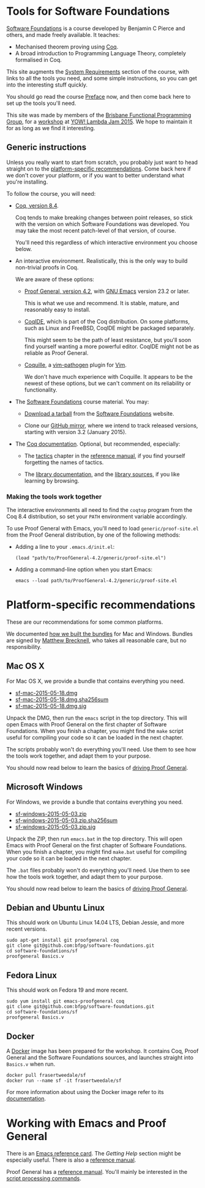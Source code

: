 # Tools for Software Foundations

[Software Foundations][SF] is a course developed by Benjamin C Pierce and
others, and made freely available. It teaches:

[SF]: http://www.seas.upenn.edu/~bcpierce/sf/current/index.html

- Mechanised theorem proving using [Coq][].
- A broad introduction to Programming Language Theory, completely formalised in
  Coq.

[Coq]: https://coq.inria.fr/

This site augments the [System Requirements][SysReq] section of the course,
with links to all the tools you need, and some simple instructions, so you can
get into the interesting stuff quickly.

[SysReq]: http://www.seas.upenn.edu/~bcpierce/sf/current/Preface.html#lab10

You should go read the course [Preface][] now, and then come back here to set
up the tools you'll need.

[Preface]: http://www.cis.upenn.edu/~bcpierce/sf/current/Preface.html

This site was made by members of the [Brisbane Functional Programming
Group][BFPG], for a [workshop][] at [YOW! Lambda Jam 2015][YLJ15]. We hope to
maintain it for as long as we find it interesting.

[BFPG]: http://bfpg.org/
[workshop]: https://a.confui.com/-ejlKSwK8
[YLJ15]: http://lambdajam.yowconference.com.au/

## Generic instructions

Unless you really want to start from scratch, you probably just want to head
straight on to the [platform-specific recommendations][recommendations]. Come
back here if we don't cover your platform, or if you want to better understand
what you're installing.

[recommendations]: #user-content-platform-specific-recommendations

To follow the course, you will need:

- [Coq, version 8.4][Coq84].
  
  Coq tends to make breaking changes between point releases, so stick with the
  version on which Software Foundations was developed. You may take the most
  recent patch-level of that version, of course.

  You'll need this regardless of which interactive environment you choose
  below.

- An interactive environment. Realistically, this is the only way to build
  non-trivial proofs in Coq.
  
  We are aware of these options:

    - [Proof General, version 4.2][PG], with [GNU Emacs][Emacs] version 23.2
      or later.

      This is what we use and recommend. It is stable, mature, and reasonably
      easy to install.

    - [CoqIDE][], which is part of the Coq distribution. On some platforms,
      such as Linux and FreeBSD, CoqIDE might be packaged separately.

      This might seem to be the path of least resistance, but you'll soon find
      yourself wanting a more powerful editor. CoqIDE might not be as reliable
      as Proof General.

    - [Coquille][], a [vim-pathogen][] plugin for [Vim][].

      We don't have much experience with Coquille. It appears to be the newest
      of these options, but we can't comment on its reliability or
      functionality.

- The [Software Foundations][SF] course material. You may:

    - [Download a tarball][sf-tarball] from the [Software Foundations][SF]
      website.

    - Clone our [GitHub mirror][sf-mirror], where we intend to track released
      versions, starting with version 3.2 (January 2015).

- The [Coq documentation][coq-doc]. Optional, but recommended, especially:

    - The [tactics][coq-tactics] chapter in the [reference manual][coq-ref], if
      you find yourself forgetting the names of tactics.

    - The [library documentation][coq-lib], and the [library sources][coq-src],
      if you like learning by browsing.

[Coq84]: https://coq.inria.fr/coq-84
[PG]: http://proofgeneral.inf.ed.ac.uk/download
[Emacs]: http://www.gnu.org/software/emacs/
[CoqIDE]: https://coq.inria.fr/coqide-screenshots
[coqide-unreliable]: http://web.cecs.pdx.edu/~apt/coq_hints.html
[Coquille]: https://github.com/the-lambda-church/coquille
[vim-pathogen]: https://github.com/tpope/vim-pathogen
[Vim]: http://www.vim.org/
[sf-tarball]: http://www.seas.upenn.edu/~bcpierce/sf/current/sf.tar.gz
[sf-mirror]: https://github.com/bfpg/software-foundations
[coq-doc]: https://coq.inria.fr/documentation
[coq-tactics]: https://coq.inria.fr/distrib/current/refman/Reference-Manual010.html
[coq-ref]: https://coq.inria.fr/distrib/current/refman/
[coq-lib]: https://coq.inria.fr/distrib/current/stdlib/
[coq-src]: https://github.com/coq/coq/tree/trunk/theories

### Making the tools work together

The interactive environments all need to find the `coqtop` program from the
Coq 8.4 distribution, so set your `PATH` environment variable accordingly.

To use Proof General with Emacs, you'll need to load `generic/proof-site.el`
from the Proof General distribution, by one of the following methods:

- Adding a line to your `.emacs.d/init.el`:

    `(load "path/to/ProofGeneral-4.2/generic/proof-site.el")`

- Adding a command-line option when you start Emacs:

    `emacs --load path/to/ProofGeneral-4.2/generic/proof-site.el`

# Platform-specific recommendations

These are our recommendations for some common platforms.

We documented [how we built the bundles][sf-tools] for Mac and Windows. Bundles
are signed by [Matthew Brecknell][mbrcknl], who takes all reasonable care, but
no responsibility.

[sf-tools]: https://github.com/bfpg/software-foundations-tools
[mbrcknl]: https://keybase.io/mbrcknl

## Mac OS X

For Mac OS X, we provide a bundle that contains everything you need.

- [sf-mac-2015-05-18.dmg][sf-mac]
- [sf-mac-2015-05-18.dmg.sha256sum][sf-mac-sum]
- [sf-mac-2015-05-18.dmg.sig][sf-mac-sig]

[sf-mac]: http://sf.bfpg.org/files/sf-mac-2015-05-18.dmg
[sf-mac-sum]: http://sf.bfpg.org/files/sf-mac-2015-05-18.dmg.sha256sum
[sf-mac-sig]: http://sf.bfpg.org/files/sf-mac-2015-05-18.dmg.sig

Unpack the DMG, then run the `emacs` script in the top directory. This will
open Emacs with Proof General on the first chapter of Software Foundations.
When you finish a chapter, you might find the `make` script useful for
compiling your code so it can be loaded in the next chapter.

The scripts probably won't do everything you'll need. Use them to see how the
tools work together, and adapt them to your purpose.

You should now read below to learn the basics of [driving Proof
General][usage].

[usage]: #user-content-working-with-emacs-and-proof-general

## Microsoft Windows

For Windows, we provide a bundle that contains everything you need.

- [sf-windows-2015-05-03.zip][sf-windows]
- [sf-windows-2015-05-03.zip.sha256sum][sf-windows-sum]
- [sf-windows-2015-05-03.zip.sig][sf-windows-sig]

[sf-windows]: http://sf.bfpg.org/files/sf-windows-2015-05-03.zip
[sf-windows-sum]: http://sf.bfpg.org/files/sf-windows-2015-05-03.zip.sha256sum
[sf-windows-sig]: http://sf.bfpg.org/files/sf-windows-2015-05-03.zip.sig

Unpack the ZIP, then run `emacs.bat` in the top directory. This will open Emacs
with Proof General on the first chapter of Software Foundations. When you
finish a chapter, you might find `make.bat` useful for compiling your code so
it can be loaded in the next chapter.

The `.bat` files probably won't do everything you'll need. Use them to see how
the tools work together, and adapt them to your purpose.

You should now read below to learn the basics of [driving Proof
General][usage].

## Debian and Ubuntu Linux

This should work on Ubuntu Linux 14.04 LTS, Debian Jessie, and more recent
versions.

```
sudo apt-get install git proofgeneral coq
git clone git@github.com:bfpg/software-foundations.git
cd software-foundations/sf
proofgeneral Basics.v
```

## Fedora Linux

This should work on Fedora 19 and more recent.

```
sudo yum install git emacs-proofgeneral coq
git clone git@github.com:bfpg/software-foundations.git
cd software-foundations/sf
proofgeneral Basics.v
```

## Docker

A [Docker][] image has been prepared for the workshop.  It contains
Coq, Proof General and the Software Foundations sources, and
launches straight into `Basics.v` when run.

```
docker pull frasertweedale/sf
docker run --name sf -it frasertweedale/sf
```

For more information about using the Docker image refer to its
[documentation][image-documentation].

[Docker]: https://www.docker.com/
[image-documentation]: https://registry.hub.docker.com/u/frasertweedale/sf/


# Working with Emacs and Proof General

There is an [Emacs reference card][emacs-ref-card]. The *Getting Help* section
might be especially useful. There is also a [reference manual][emacs-ref].

[emacs-ref-card]: http://www.gnu.org/software/emacs/refcards/pdf/refcard.pdf
[emacs-ref]: http://www.gnu.org/software/emacs/manual/html_node/emacs/index.html

Proof General has a [reference manual][pg-ref]. You'll mainly be interested in
the [script processing commands][pg-script].

[pg-ref]: http://proofgeneral.inf.ed.ac.uk/userman
[pg-script]: http://proofgeneral.inf.ed.ac.uk/htmlshow.php?title=Proof+General+user+manual&file=releases%2FProofGeneral%2Fdoc%2FProofGeneral%2FProofGeneral_3.html#Script-processing-commands

